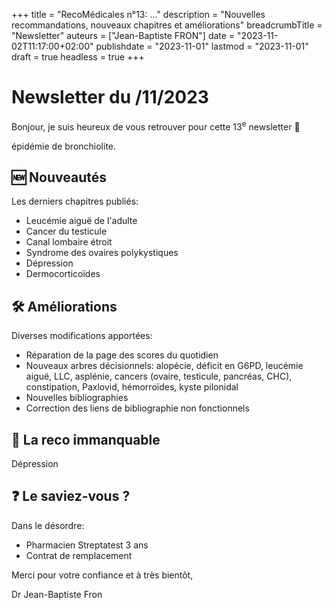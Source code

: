 +++
title = "RecoMédicales n°13:  ..."
description = "Nouvelles recommandations, nouveaux chapitres et améliorations"
breadcrumbTitle = "Newsletter"
auteurs = ["Jean-Baptiste FRON"]
date = "2023-11-02T11:17:00+02:00"
publishdate = "2023-11-01"
lastmod = "2023-11-01"
draft = true
headless = true
+++

# Newsletter du /11/2023

Bonjour, je suis heureux de vous retrouver pour cette 13<sup>e</sup> newsletter 📰

épidémie de bronchiolite.

## 🆕 Nouveautés

Les derniers chapitres publiés:

- Leucémie aiguë de l'adulte
- Cancer du testicule
- Canal lombaire étroit
- Syndrome des ovaires polykystiques
- Dépression
- Dermocorticoïdes

## 🛠️ Améliorations

Diverses modifications apportées:

- Réparation de la page des scores du quotidien
- Nouveaux arbres décisionnels: alopécie, déficit en G6PD, leucémie aiguë, LLC, asplénie, cancers (ovaire, testicule, pancréas, CHC), constipation, Paxlovid, hémorroïdes, kyste pilonidal
- Nouvelles bibliographies
- Correction des liens de bibliographie non fonctionnels

## 🔖 La reco immanquable

Dépression

## ❓ Le saviez-vous ?

Dans le désordre:

- Pharmacien Streptatest 3 ans
- Contrat de remplacement

Merci pour votre confiance et à très bientôt,

Dr Jean-Baptiste Fron
